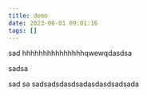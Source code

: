 ```yaml
---
title: demo
date: 2023-06-01 09:01:16
tags: []
---
```

sad
hhhhhhhhhhhhhhhqwewqdasdsa

sadsa

sad
sa
sadsadsdasdsadasdasdsadsada